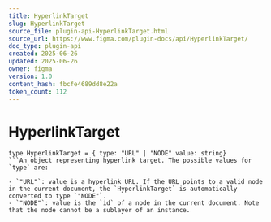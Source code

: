 ```yaml
---
title: HyperlinkTarget
slug: HyperlinkTarget
source_file: plugin-api-HyperlinkTarget.html
source_url: https://www.figma.com/plugin-docs/api/HyperlinkTarget/
doc_type: plugin-api
created: 2025-06-26
updated: 2025-06-26
owner: figma
version: 1.0
content_hash: fbcfe4689dd8e22a
token_count: 112
---
```

# HyperlinkTarget

```
type HyperlinkTarget = { type: "URL" | "NODE" value: string}
```An object representing hyperlink target. The possible values for `type` are:

- `"URL"`: value is a hyperlink URL. If the URL points to a valid node in the current document, the `HyperlinkTarget` is automatically converted to type `"NODE"`.
- `"NODE"`: value is the `id` of a node in the current document. Note that the node cannot be a sublayer of an instance.